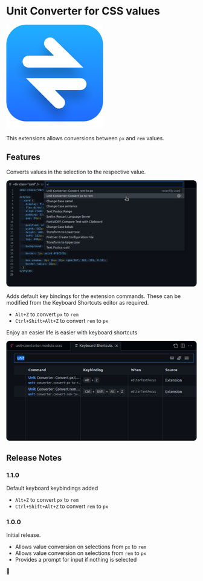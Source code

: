 # Unit Converter for CSS values

![Unit Converter for CSS values in VS Code](images/logo.png)

This extensions allows conversions between `px` and `rem` values.

## Features

Converts values in the selection to the respective value.

![Converting values from an image](images/screenshot-1.png)

Adds default key bindings for the extension commands. These can be modified from the Keyboard Shortcuts editor as required.

- `Alt+Z` to convert `px` to `rem`
- `Ctrl+Shift+Alt+Z` to convert `rem` to `px`

Enjoy an easier life is easier with keyboard shortcuts

![Trigger commands with key bindings](images/screenshot-2-key-bindings.png)

## Release Notes

### 1.1.0

Default keyboard keybindings added

- `Alt+Z` to convert `px` to `rem`
- `Ctrl+Shift+Alt+Z` to convert `rem` to `px`

### 1.0.0

Initial release.

- Allows value conversion on selections from `px` to `rem`
- Allows value conversion on selections from `rem` to `px`
- Provides a prompt for input if nothing is selected

🙌
